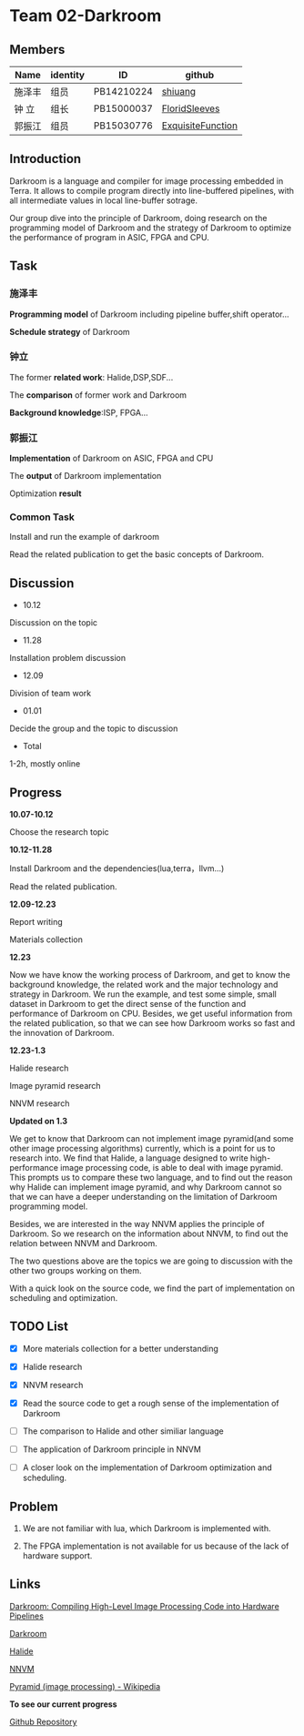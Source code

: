 # Team 02-Darkroom
## Members
|Name   | identity| ID        | github                                                                                    
|----|--------|----|------                                                                                    
|施泽丰 | 组员 | PB14210224 | [shiuang](https://github.com/orgs/Compiler-02/people/shiuang)                              
|钟  立 | 组长 | PB15000037 | [FloridSleeves](https://github.com/orgs/Compiler-02/people/FloridSleeves)                 
|郭振江 | 组员 | PB15030776 | [ExquisiteFunction](https://github.com/ExquisiteFunction/darkroom/commits/master/report.md?author=ExquisiteFunction)

## Introduction
Darkroom is a language and compiler for image processing embedded in Terra. It allows to compile program directly into line-buffered pipelines, with all intermediate values in local line-buffer sotrage.

Our group dive into the principle of Darkroom, doing research on the programming model of Darkroom and the strategy of Darkroom to optimize the performance of program in ASIC, FPGA and CPU. 

## Task  
### 施泽丰

 **Programming model** of Darkroom including pipeline buffer,shift operator...

 **Schedule strategy** of Darkroom

### 钟立

 The former **related work**: Halide,DSP,SDF...
 
 The **comparison** of former work and Darkroom

 **Background knowledge**:ISP, FPGA...

### 郭振江

 **Implementation** of Darkroom on ASIC, FPGA and CPU

 The **output** of Darkroom implementation

 Optimization **result**

### Common Task

Install and run the example of darkroom

Read the related publication to get the basic concepts of Darkroom.

## Discussion

* 10.12

 Discussion on the topic

* 11.28

 Installation problem discussion

* 12.09

 Division of team work
 
* 01.01

 Decide the group and the topic to discussion
 
* Total

1-2h, mostly online
 
## Progress
**10.07-10.12**

  Choose the research topic

**10.12-11.28**

  Install Darkroom and the dependencies(lua,terra，llvm...)

  Read the related publication.

**12.09-12.23**

  Report writing

  Materials collection

**12.23**

Now we have know the working process of Darkroom, and get to know the background knowledge, the related work and the major technology and strategy in Darkroom. We run the example, and test some simple, small dataset in Darkroom to get the direct sense of the function and performance of Darkroom on CPU. Besides, we get useful information from the related publication, so that we can see how Darkroom works so fast and the innovation of Darkroom.

**12.23-1.3**

 Halide research
 
 Image pyramid research
 
 NNVM research

**Updated on 1.3**

We get to know that Darkroom can not implement image pyramid(and some other image processing algorithms) currently, which is a point for us to research into. We find that Halide, a language designed to write high-performance image processing code, is able to deal with image pyramid. This prompts us to compare these two language, and to find out the reason why Halide can implement image pyramid, and why Darkroom cannot so that we can have a deeper understanding on the limitation of Darkroom programming model.

Besides, we are interested in the way NNVM applies the principle of Darkroom. So we research on the information about NNVM, to find out the relation between NNVM and Darkroom. 

The two questions above are the topics we are going to discussion with the other two groups working on them. 

With a quick look on the source code, we find the part of implementation on scheduling and optimization.  

## TODO List
- [x] More materials collection for a better understanding
- [x] Halide research
- [x] NNVM research
- [x] Read the source code to get a rough sense of the implementation of Darkroom
- [ ] The comparison to Halide and other similiar language
- [ ] The application of Darkroom principle in NNVM
- [ ] A closer look on the implementation of Darkroom optimization and scheduling.


## Problem
1. We are not familiar with lua, which Darkroom is implemented with.

2. The FPGA implementation is not available for us because of the lack of hardware support.

## Links
[Darkroom: Compiling High-Level Image Processing Code into Hardware Pipelines](http://darkroom-lang.org/darkroom14-low.pdf)

[Darkroom](http://darkroom-lang.org/)

[Halide](http://halide-lang.org/)

[NNVM](http://nnvm.tvmlang.org/)

[Pyramid (image processing) - Wikipedia](https://en.wikipedia.org/wiki/Pyramid_(image_processing))

**To see our current progress**

[Github Repository](https://github.com/Compiler-02)
